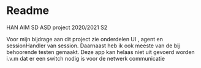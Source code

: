 # Readme

HAN AIM SD
ASD project 2020/2021 S2 

Voor mijn bijdrage aan dit project zie onderdelen UI , agent en sessionHandler van session.
Daarnaast heb ik ook meeste van de bij behoorende testen gemaakt. Deze app kan helaas niet uit gevoerd worden i.v.m dat er een switch nodig is voor de netwerk communicatie